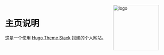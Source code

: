 <img align="right" width="150" alt="logo" src="https://user-images.githubusercontent.com/5889006/190859553-5b229b4f-c476-4cbd-928f-890f5265ca4c.png">

# 主页说明

这是一个使用 [Hugo Theme Stack](https://github.com/CaiJimmy/hugo-theme-stack) 搭建的个人网站。
